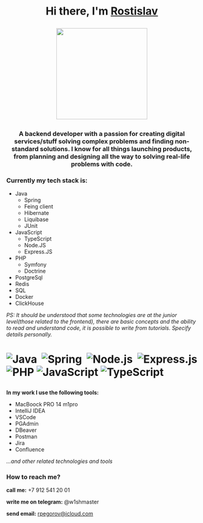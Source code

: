 
<h1 align="center">Hi there, I'm <a href="https://github.com/rpegorov" target="_blank">Rostislav</a> 
  
<img src="https://media.tenor.com/G78MfVfnwpYAAAAi/desktop-computer-new-computers.gif" height="240"/></h1>

<h3 align="center">A backend developer with a passion for creating digital services/stuff solving complex problems and finding non-standard solutions. I know for all things launching products, from planning and designing all the way to solving real-life problems with code.</h3>

<h3 aling="left">Currently my tech stack is:</h3>

 * Java
    * Spring
    * Feing client
    * Hibernate
    * Liquibase
    * JUnit
 * JavaScript
   * TypeScript
   *  Node.JS
   *  Express.JS
* PHP
  * Symfony
  * Doctrine
* PostgreSql
* Redis
* SQL
* Docker
* ClickHouse

*PS: It should be understood that some technologies are at the junior level(those related to the frontend), there are basic concepts and the ability to read and understand code, it is possible to write from tutorials. Specify details personally.*

<h1 align="justify"> 
 
![Java](https://img.shields.io/badge/java-%23ED8B00.svg?style=for-the-badge&logo=java&logoColor=white) ![Spring](https://img.shields.io/badge/spring-%236DB33F.svg?style=for-the-badge&logo=spring&logoColor=white) ![Node.js](https://img.shields.io/badge/Node.js-43853D?style=for-the-badge&logo=node.js&logoColor=white) ![Express.js](https://img.shields.io/badge/Express.js-404D59?style=for-the-badge) ![PHP](https://img.shields.io/badge/PHP-777BB4?style=for-the-badge&logo=php&logoColor=white) ![JavaScript](https://img.shields.io/badge/javascript-%23323330.svg?style=for-the-badge&logo=javascript&logoColor=%23F7DF1E) ![TypeScript](https://img.shields.io/badge/typescript-%23007ACC.svg?style=for-the-badge&logo=typescript&logoColor=white) </h1>


**In my work I use the following tools:**

- MacBoock PRO 14 m1pro
- IntelliJ IDEA
- VSCode
- PGAdmin
- DBeaver
- Postman
- Jira
- Confluence 

*...and other related technologies and tools*

<h3>How to reach me?</h3>

**call me:** +7 912 541 20 01

**write me on telegram:** @w1shmaster

**send email:** rpegorov@icloud.com

<!---
rpegorov/rpegorov is a ✨ special ✨ repository because its `README.md` (this file) appears on your GitHub profile.
You can click the Preview link to take a look at your changes.
--->
